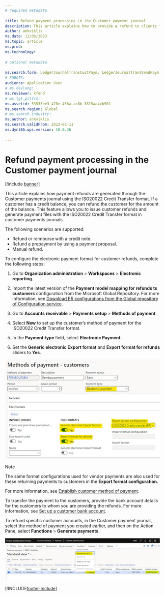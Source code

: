 ```yaml
---
# required metadata

title: Refund payment processing in the Customer payment journal
description: This article explains how to provide a refund to clients from the customer payments journal using the ISO20022 Credit Transfer format.
author: ankviklis
ms.date: 11/06/2023
ms.topic: article
ms.prod: 
ms.technology: 

# optional metadata

ms.search.form: LedgerJournalTransCustPaym, LedgerJournalTransVendPaym
# ROBOTS: 
audience: Application User
# ms.devlang: 
ms.reviewer: kfend
# ms.tgt_pltfrm: 
ms.assetid: 53533ee3-470e-458a-ac8b-3815aa4cb502
ms.search.region: Global
# ms.search.industry: 
ms.author: ankviklis
ms.search.validFrom: 2023-03-11
ms.dyn365.ops.version: 10.0.36

---
```


# Refund payment processing in the Customer payment journal

[!include [banner](../includes/banner.md)]

This article explains how payment refunds are generated through the Customer payments journal using the ISO20022 Credit Transfer format. If a customer has a credit balance, you can refund the customer for the amount of the balance. This feature allows you to issue customer refunds and generate payment files with the ISO20022 Credit Transfer format in customer payments journals.

The following scenarios are supported:
- Refund or reimburse with a credit note.
- Refund a prepayment by using a payment proposal.
- Manual refund.

To configure the electronic payment format for customer refunds, complete the following steps:

1. Go to **Organization administration** > **Workspaces** > **Electronic reporting**.
2. Import the latest version of the **Payment model mapping for refunds to customers** configuration from the Microsoft Global Repository. For more information, see [Download ER configurations from the Global repository of Configuration service](../../fin-ops-core/dev-itpro/analytics/er-download-configurations-global-repo.md).

3. Go to **Accounts receivable** > **Payments setup** > **Methods of payment**.
4. Select **New** to set up the customer’s method of payment for the ISO20022 Credit Transfer format.
5. In the **Payment type** field, select **Electronic Payment**.
6. Set the **Generic electronic Export format** and **Export format for refunds** sliders to **Yes**. 

  [![Method of payment for customer's refund.](./media/method-of-payment-customers-refunds.jpg)](./media/method-of-payment-customers-refunds.jpg)

> [!NOTE]
> The same format configurations used for vendor payments are also used for these returning payments to customers in the **Export format configuration**.

For more information, see [Establish customer method of payment](tasks/establish-customer-method-payment.md).

To transfer the payment to the customers, provide the bank account details for the customers to whom you are providing the refunds. For more information, see [Set up a customer bank account](../localizations/europe/set-up-bank-accounts-iso20022-direct-debits.md#set-up-a-customer-bank-account).

To refund specific customer accounts, in the Customer payment journal, select the method of payment you created earlier, and then on the Action Pane, select **Functions** > **Generate payments**.

  [![Generate payment for the customer refund.](./media/customer-refund-generate-payment.jpg)](./media/customer-refund-generate-payment.jpg)

[!INCLUDE[footer-include](../../includes/footer-banner.md)]